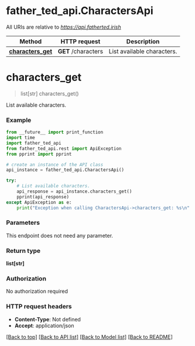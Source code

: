 # father_ted_api.CharactersApi

All URIs are relative to *https://api.fatherted.irish*

Method | HTTP request | Description
------------- | ------------- | -------------
[**characters_get**](CharactersApi.md#characters_get) | **GET** /characters | List available characters.


# **characters_get**
> list[str] characters_get()

List available characters.

### Example
```python
from __future__ import print_function
import time
import father_ted_api
from father_ted_api.rest import ApiException
from pprint import pprint

# create an instance of the API class
api_instance = father_ted_api.CharactersApi()

try:
    # List available characters.
    api_response = api_instance.characters_get()
    pprint(api_response)
except ApiException as e:
    print("Exception when calling CharactersApi->characters_get: %s\n" % e)
```

### Parameters
This endpoint does not need any parameter.

### Return type

**list[str]**

### Authorization

No authorization required

### HTTP request headers

 - **Content-Type**: Not defined
 - **Accept**: application/json

[[Back to top]](#) [[Back to API list]](../README.md#documentation-for-api-endpoints) [[Back to Model list]](../README.md#documentation-for-models) [[Back to README]](../README.md)

